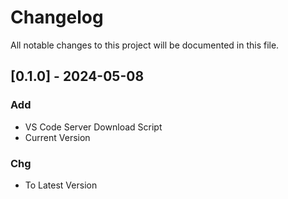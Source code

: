 # Changelog

All notable changes to this project will be documented in this file.

## [0.1.0] - 2024-05-08

### Add

- VS Code Server Download Script
- Current Version

### Chg

- To Latest Version

<!-- generated by git-cliff -->
